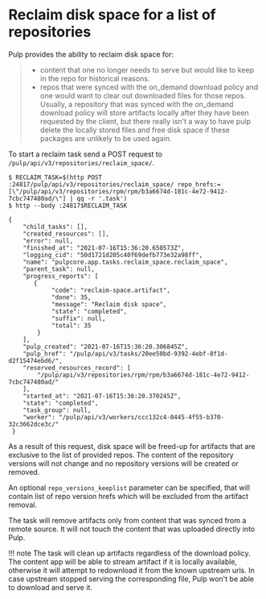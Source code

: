 

# Reclaim disk space for a list of repositories

Pulp provides the ability to reclaim disk space for:

> - content that one no longer needs to serve but would like to keep in the repo for historical
>   reasons.
> - repos that were synced with the on_demand download policy and one would want to clear out
>   downloaded files for those repos. Usually, a repository that was synced with the on_demand
>   download policy will store artifacts locally after they have been requested by the client, but
>   there really isn't a way to have pulp delete the locally stored files and free disk space if
>   these packages are unlikely to be used again.

To start a reclaim task send a POST request to `/pulp/api/v3/repositories/reclaim_space/`.

```
$ RECLAIM_TASK=$(http POST :24817/pulp/api/v3/repositories/reclaim_space/ repo_hrefs:=[\"/pulp/api/v3/repositories/rpm/rpm/b3a6674d-181c-4e72-9412-7cbc747480ad/\"] | qq -r '.task')
$ http --body :24817$RECLAIM_TASK

{
    "child_tasks": [],
    "created_resources": [],
    "error": null,
    "finished_at": "2021-07-16T15:36:20.650573Z",
    "logging_cid": "50d1721d205c40f69defb773e32a98ff",
    "name": "pulpcore.app.tasks.reclaim_space.reclaim_space",
    "parent_task": null,
    "progress_reports": [
       {
            "code": "reclaim-space.artifact",
            "done": 35,
            "message": "Reclaim disk space",
            "state": "completed",
            "suffix": null,
            "total": 35
        }
    ],
    "pulp_created": "2021-07-16T15:36:20.306845Z",
    "pulp_href": "/pulp/api/v3/tasks/20ee50bd-9392-4ebf-8f1d-d2f15474ebd6/",
    "reserved_resources_record": [
        "/pulp/api/v3/repositories/rpm/rpm/b3a6674d-181c-4e72-9412-7cbc747480ad/"
    ],
    "started_at": "2021-07-16T15:36:20.370245Z",
    "state": "completed",
    "task_group": null,
    "worker": "/pulp/api/v3/workers/ccc132c4-0445-4f55-b370-32c3662dce3c/"
 }
```

As a result of this request, disk space will be freed-up for artifacts that are exclusive to the
list of provided repos. The content of the repository versions will not change and no repository
versions will be created or removed.

An optional `repo_versions_keeplist` parameter can be specified, that will contain list of repo
version hrefs which will be excluded from the artifact removal.

The task will remove artifacts only from content that was synced from a remote source. It will not
touch the content that was uploaded directly into Pulp.

!!! note
The task will clean up artifacts regardless of the download policy. The content app will be able
to stream artifact if it is locally available, otherwise it will attempt to redownload it from
the known upstream urls. In case upstream stopped serving the corresponding file, Pulp won't be
able to download and serve it.

